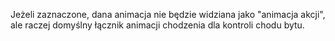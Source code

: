 Jeżeli zaznaczone, dana animacja nie będzie widziana jako "animacja akcji", ale raczej domyślny łącznik animacji chodzenia dla kontroli chodu bytu.
